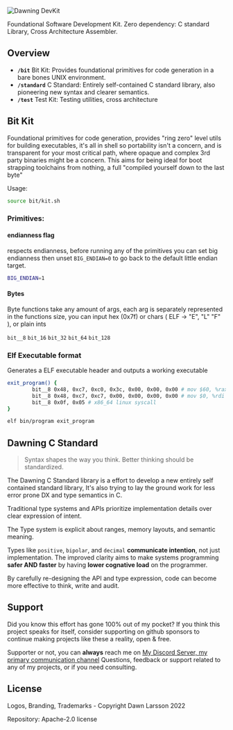 ![Dawning DevKit](https://github.com/user-attachments/assets/92b3ab15-8512-4874-bd94-f6b508de8c61)

Foundational Software Development Kit. Zero dependency: C standard Library, Cross Architecture Assembler.

## Overview
- **`/bit`** Bit Kit: Provides foundational primitives for code generation in a bare bones UNIX environment.
- **`/standard`** C Standard: Entirely self-contained C standard library, also pioneering new syntax and clearer semantics.
- **`/test`** Test Kit: Testing utilities, cross architecture

## Bit Kit

Foundational primitives for code generation, provides "ring zero" level utils for building executables,
it's all in shell so portability isn't a concern, and is transparent for your most critical path, where opaque and complex 3rd party binaries might be a concern.
This aims for being ideal for boot strapping toolchains from nothing, a full "compiled yourself down to the last byte"

Usage: 
```sh
source bit/kit.sh
```

### Primitives:

#### endianness flag
respects endianness, before running any of the primitives you can set big endianness
then unset `BIG_ENDIAN=0` to go back to the default little endian target.
```sh
BIG_ENDIAN=1
```

#### Bytes
Byte functions take any amount of args, each arg is separately represented in the functions size,
you can input hex (0x7f) or chars ( ELF -> "E", "L" "F" ), or plain ints

`bit__8` `bit_16` `bit_32` `bit_64` `bit_128` 

### Elf Executable format
Generates a ELF executable header and outputs a working executable

```sh
exit_program() {
        bit__8 0x48, 0xc7, 0xc0, 0x3c, 0x00, 0x00, 0x00 # mov $60, %rax
        bit__8 0x48, 0xc7, 0xc7, 0x00, 0x00, 0x00, 0x00 # mov $0, %rdi
        bit__8 0x0f, 0x05 # x86_64 linux syscall
}

elf bin/program exit_program
```

## Dawning C Standard
> Syntax shapes the way you think. Better thinking should be standardized.

The Dawning C Standard library is a effort to develop a new entirely self contained standard library,
It's also trying to lay the ground work for less error prone DX and type semantics in C.

Traditional type systems and APIs prioritize implementation details over clear expression of intent.

The Type system is explicit about ranges, memory layouts, and semantic meaning. 

Types like `positive`, `bipolar`, and `decimal` **communicate intention**, not just implementation.
The improved clarity aims to make systems programming **safer AND faster** by having **lower cognative load** on the programmer. 


By carefully re-designing the API and type expression, code can become more effective to think, write and audit.


## Support
Did you know this effort has gone 100% out of my pocket?
If you think this project speaks for itself, consider supporting on github sponsors to continue making
projects like these a reality, open & free.

Supporter or not, you can **always** reach me on <a href="https://discord.gg/cxRvzUyzG8">My Discord Server, my primary communication channel</a>
Questions, feedback or support related to any of my projects, or if you need consulting.

## License
Logos, Branding, Trademarks - Copyright Dawn Larsson 2022

Repository:
Apache-2.0 license 
